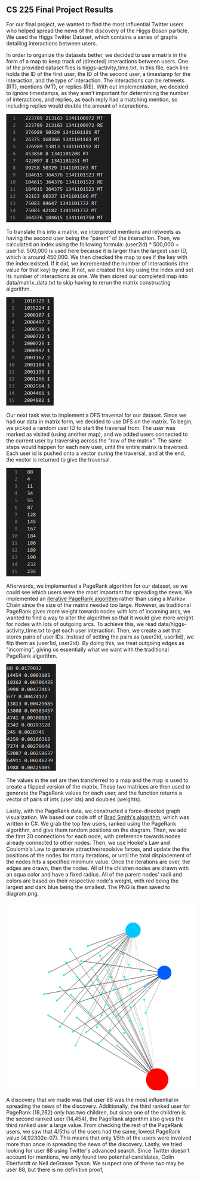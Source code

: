 ## CS 225 Final Project Results

For our final project, we wanted to find the most influential Twitter users who helped spread the news of the discovery of the Higgs Boson particle. We used the Higgs Twitter Dataset, which contains a series of graphs detailing interactions between users.

In order to organize the datasets better, we decided to use a matrix in the form of a map to keep track of (directed) interactions between users. One of the provided dataset files is higgs-activity_time.txt. In this file, each line holds the ID of the first user, the ID of the second user, a timestamp for the interaction, and the type of interaction. The interactions can be retweets (RT), mentions (MT), or replies (RE). With out implementation, we decided to ignore timestamps, as they aren’t important for determining the number of interactions, and replies, as each reply had a matching mention, so including replies would double the amount of interactions.

!["First few interactions"](./result_imgs/sample_activity.PNG)

To translate this into a matrix, we interpreted mentions and retweets as having the second user being the “parent” of the interaction. Then, we calculated an index using the following formula: (user2id) * 500,000 + user1id. 500,000 is used here because it is larger than the largest user ID, which is around 450,000. We then checked the map to see if the key with the index existed. If it did, we incremented the number of interactions (the value for that key) by one. If not, we created the key using the index and set its number of interactions as one. We then stored our completed map into data/matrix_data.txt to skip having to rerun the matrix constructing algorithm.

!["First few matrix users"](./result_imgs/matrix_data.PNG)

Our next task was to implement a DFS traversal for our dataset. Since we had our data in matrix form, we decided to use DFS on the matrix. To begin, we picked a random user ID to start the traversal from. The user was marked as visited (using another map), and we added users connected to the current user by traversing across the "row of the matrix". The same steps would happen for each new user, until the entire matrix is traversed. Each user id is pushed onto a vector during the traversal, and at the end, the vector is returned to give the traversal.

!["First few DFS users"](./result_imgs/dfs.PNG)

Afterwards, we implemented a PageRank algorithm for our dataset, so we could see which users were the most important for spreading the news. We implemented an [iterative PageRank algorithm](https://cs50.harvard.edu/extension/ai/2020/spring/projects/2/pagerank/) rather than using a Markov Chain since the size of the matrix needed too large. However, as traditional PageRank gives more weight towards nodes with lots of incoming arcs, we wanted to find a way to alter the algorithm so that it would give more weight for nodes with lots of outgoing arcs. To achieve this, we read data/higgs-activity_time.txt to get each user interaction. Then, we create a set that stores pairs of user IDs. Instead of setting the pairs as (user2id, user1id), we flip them as (user1id, user2id). By doing this, we treat outgoing edges as "incoming", giving us essentially what we want with the traditional PageRank algorithm. 

!["Top PageRank Users and Weights"](./result_imgs/pagerank.PNG)

The values in the set are then transferred to a map and the map is used to create a flipped version of the matrix. These two matrices are then used to generate the PageRank values for each user, and the function returns a vector of pairs of ints (user ids) and doubles (weights).

Lastly, with the PageRank data, we constructed a force-directed graph visualization. We based our code off of [Brad Smith's algorithm](https://www.brad-smith.info/blog/archives/129), which was written in C#. We grab the top few users, ranked using the PageRank algorithm, and give them random positions on the diagram. Then, we add the first 20 connections for each node, with preference towards nodes already connected to other nodes. Then, we use Hooke's Law and Coulomb's Law to generate attractive/repulsive forces, and update the the positions of the nodes for many iterations, or until the total displacement of the nodes hits a specified minimum value. Once the iterations are over, the edges are drawn, then the nodes. All of the children nodes are drawn with an aqua color and have a fixed radius. All of the parent nodes' radii and colors are based on their respective node's weight, with red being the largest and dark blue being the smallest. The PNG is then saved to diagram.png.

!["Diagram.png"](./diagram.png)

A discovery that we made was that user 88 was the most influential in spreading the news of the discovery. Additionally, the third ranked user for PageRank (18,262) only has two children, but since one of the children is the second ranked user (14,454), the PageRank algorithm also gives the third ranked user a large value. From checking the rest of the PageRank users, we saw that 4/5ths of the users had the same, lowest PageRank value (4.92302e-07). This means that only 1/5th of the users were involved more than once in spreading the news of the discovery. Lastly, we tried looking for user 88 using Twitter's advanced search. Since Twitter doesn't account for mentions, we only found two potential candidates, Colin Eberhardt or Neil deGrasse Tyson. We suspect one of these two may be user 88, but there is no definitive proof,